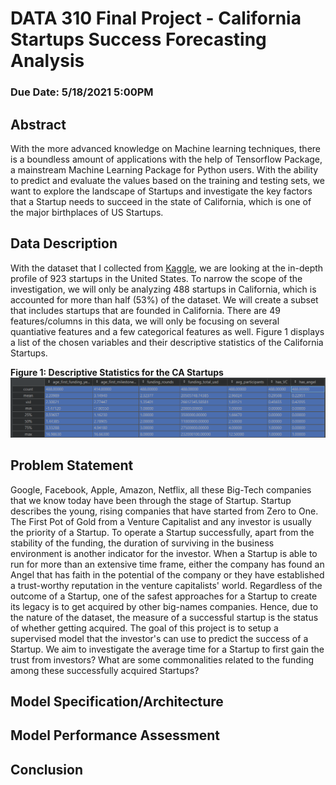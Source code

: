 # DATA 310 Final Project - California Startups Success Forecasting Analysis  
### Due Date: 5/18/2021 5:00PM

## Abstract 
With the more advanced knowledge on Machine learning techniques, there is a boundless amount of applications with the help of Tensorflow Package, a mainstream Machine Learning Package for Python users. With the ability to predict and evaluate the values based on the training and testing sets, we want to explore the landscape of Startups and investigate the key factors that a Startup needs to succeed in the state of California, which is one of the major birthplaces of US Startups.     

## Data Description
With the dataset that I collected from [Kaggle](https://www.kaggle.com/manishkc06/startup-success-prediction), we are looking at the in-depth profile of 923 startups in the United States. To narrow the scope of the investigation, we will only be analyzing 488 startups in California, which is accounted for more than half (53%) of the dataset. We will create a subset that includes startups that are founded in California. There are 49 features/columns in this data, we will only be focusing on several quantiative features and a few categorical features as well. Figure 1 displays a list of the chosen variables and their descriptive statistics of the California Startups.  

**Figure 1: Descriptive Statistics for the CA Startups**
<img src="./descriptive_stats.PNG" />


## Problem Statement 
Google, Facebook, Apple, Amazon, Netflix, all these Big-Tech companies that we know today have been through the stage of Startup. Startup describes the young, rising companies that have started from Zero to One. The First Pot of Gold from a Venture Capitalist and any investor is usually the priority of a Startup. To operate a Startup successfully, apart from the stability of the funding, the duration of surviving in the business environment is another indicator for the investor. When a Startup is able to run for more than an extensive time frame, either the company has found an Angel that has faith in the potential of the company or they have established a trust-worthy reputation in the venture capitalists' world. Regardless of the outcome of a Startup, one of the safest approaches for a Startup to create its legacy is to get acquired by other big-names companies. Hence, due to the nature of the dataset, the measure of a successful startup is the status of whether getting acquired. The goal of this project is to setup a supervised model that the investor's can use to predict the success of a Startup. We aim to investigate the average time for a Startup to first gain the trust from investors? What are some commonalities related to the funding among these successfully acquired Startups? 

## Model Specification/Architecture

## Model Performance Assessment 

## Conclusion
